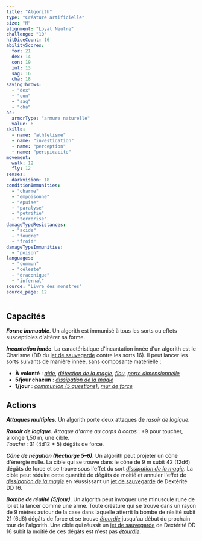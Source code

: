 ```yaml
---
title: "Algorith"
type: "Créature artificielle"
size: "M"
alignment: "Loyal Neutre"
challenge: "10"
hitDiceCount: 16
abilityScores:
  for: 21
  dex: 14
  con: 19
  int: 13
  sag: 16
  cha: 18
savingThrows:
  - "dex"
  - "con"
  - "sag"
  - "cha"
ac:
  armorType: "armure naturelle"
  value: 6
skills:
  - name: "athletisme"
  - name: "investigation"
  - name: "perception"
  - name: "perspicacite"
movement:
  walk: 12
  fly: 12
senses:
  darkvision: 18
conditionImmunities:
  - "charme"
  - "empoisonne"
  - "epuise"
  - "paralyse"
  - "petrifie"
  - "terrorise"
damageTypeResistances:
  - "acide"
  - "foudre"
  - "froid"
damageTypeImmunities:
  - "poison"
languages:
  - "commun"
  - "céleste"
  - "draconique"
  - "infernal"
source: "Livre des monstres"
source_page: 12
---
```

## Capacités
_**Forme immuable**_. Un algorith est immunisé à tous les sorts ou effets susceptibles d'altérer sa forme.

_**Incantation innée**_. La caractéristique d'incantation innée d'un algorith est le Charisme (DD du [jet de sauvegarde](/utiliser-les-caracteristiques/#jets-de-sauvegarde) contre les sorts 16). Il peut lancer les sorts suivants de manière innée, sans composante matérielle :
* **À volonté** : [_aide_](/grimoire/aide/), [_détection de la magie_](/grimoire/detection-de-la-magie/), [_flou_](/grimoire/flou/), [_porte dimensionnelle_](/grimoire/porte-dimensionnelle/)  
* **5/jour chacun** : [_dissipation de la magie_](/grimoire/dissipation-de-la-magie/)
* **1/jour** : [_communion (5 questions)_](/grimoire/communion/), [_mur de force_](/grimoire/mur-de-force/)

## Actions
_**Attaques multiples**_. Un algorith porte deux attaques de _rasoir de logique_.

_**Rasoir de logique**_. _Attaque d'arme au corps à corps_ : +9 pour toucher, allonge 1,50 m, une cible.  
_Touché_ : 31 (4d12 + 5) dégâts de force.

_**Cône de négation (Recharge 5–6)**_. Un algorith peut projeter un cône d'énergie nulle. La cible qui se trouve dans le cône de 9 m subit 42 (12d6) dégâts de force et se trouve sous l'effet du sort [_dissipation de la magie_](/grimoire/dissipation-de-la-magie/). La cible peut réduire cette quantité de dégâts de moitié et annuler l'effet de [_dissipation de la magie_](/grimoire/dissipation-de-la-magie/) en réussissant un [jet de sauvegarde](/utiliser-les-caracteristiques/#jets-de-sauvegarde) de Dextérité DD 16.

_**Bombe de réalité (5/jour)**_. Un algorith peut invoquer une minuscule rune de loi et la lancer comme une arme. Toute créature qui se trouve dans un rayon de 9 mètres autour de la case dans laquelle atterrit la bombe de réalité subit 21 (6d6) dégâts de force et se trouve [_étourdie_](/gerer-la-sante-du-personnage/#etourdi) jusqu'au début du prochain tour de l'algorith. Une cible qui réussit un [jet de sauvegarde](/utiliser-les-caracteristiques/#jets-de-sauvegarde) de Dextérité DD 16 subit la moitié de ces dégâts est n'est pas [_étourdie_](/gerer-la-sante-du-personnage/#etourdi).
